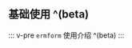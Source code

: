 

## 基础使用 ^(beta)



::: v-pre
`ermform` 使用介绍 ^(beta)
:::


<Demo path='ermform/ermform.vue'></Demo>
